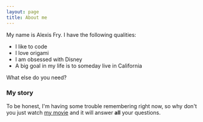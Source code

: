 ```yaml
---
layout: page
title: About me
---
```


My name is Alexis Fry. I have the following qualities:

- I like to code
- I love origami
- I am obsessed with Disney 
- A big goal in my life is to someday live in California 

What else do you need?

### My story

To be honest, I'm having some trouble remembering right now, so why don't you just watch [my movie](https://en.wikipedia.org/wiki/Ratatouille_(film)) and it will answer **all** your questions.
